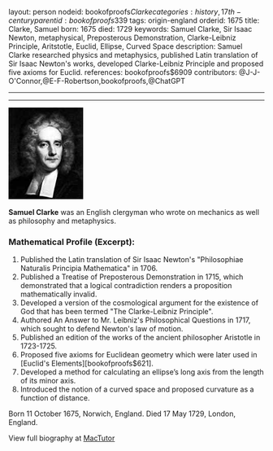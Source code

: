 layout: person
nodeid: bookofproofs$Clarke
categories: history,17th-century
parentid: bookofproofs$339
tags: origin-england
orderid: 1675
title: Clarke, Samuel
born: 1675
died: 1729
keywords: Samuel Clarke, Sir Isaac Newton, metaphysical, Preposterous Demonstration, Clarke-Leibniz Principle, Aritstotle, Euclid, Ellipse, Curved Space
description: Samuel Clarke researched physics and metaphysics, published Latin translation of Sir Isaac Newton's works, developed Clarke-Leibniz Principle and proposed five axioms for Euclid.
references: bookofproofs$6909
contributors: @J-J-O'Connor,@E-F-Robertson,bookofproofs,@ChatGPT

---



---

![Clarke.jpg](https://github.com/bookofproofs/bookofproofs.github.io/blob/main/_sources/_assets/images/portraits/Clarke.jpg?raw=true)

**Samuel Clarke** was an English clergyman who wrote on mechanics as well as philosophy and metaphysics.

### Mathematical Profile (Excerpt):
1. Published the Latin translation of Sir Isaac Newton's "Philosophiae Naturalis Principia Mathematica" in 1706.
2. Published a Treatise of Preposterous Demonstration in 1715, which demonstrated that a logical contradiction renders a proposition mathematically invalid.
3. Developed a version of the cosmological argument for the existence of God that has been termed "The Clarke-Leibniz Principle".
4. Authored An Answer to Mr. Leibniz's Philosophical Questions in 1717, which sought to defend Newton's law of motion.
5. Published an edition of the works of the ancient philosopher Aristotle in 1723-1725.
6. Proposed five axioms for Euclidean geometry which were later used in [Euclid's Elements][bookofproofs$621].
7. Developed a method for calculating an ellipse’s long axis from the length of its minor axis.
8. Introduced the notion of a curved space and proposed curvature as a function of distance.

Born 11 October 1675, Norwich, England. Died 17 May 1729, London, England.

View full biography at [MacTutor](https://mathshistory.st-andrews.ac.uk/Biographies/Clarke/)
